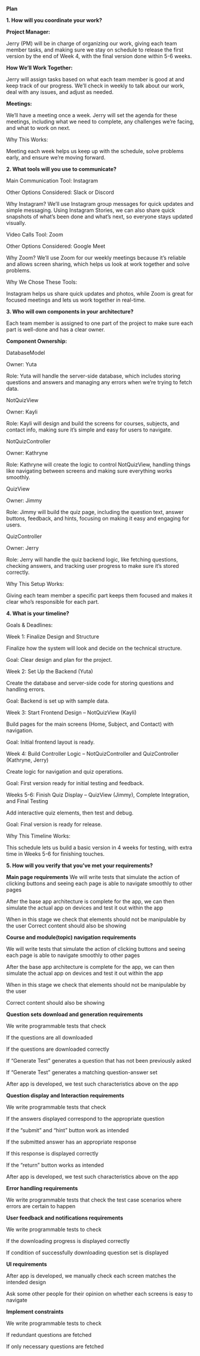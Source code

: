 
**Plan**

**1. How will you coordinate your work?**

**Project Manager:**

Jerry (PM) will be in charge of organizing our work, giving each team member tasks, and making sure we stay on schedule to release the first version by the end of Week 4, with the final version done within 5-6 weeks.

**How We’ll Work Together:**

Jerry will assign tasks based on what each team member is good at and keep track of our progress. We’ll check in weekly to talk about our work, deal with any issues, and adjust as needed.

**Meetings:**

We’ll have a meeting once a week. Jerry will set the agenda for these meetings, including what we need to complete, any challenges we’re facing, and what to work on next.

Why This Works:

Meeting each week helps us keep up with the schedule, solve problems early, and ensure we’re moving forward.

**2. What tools will you use to communicate?**

Main Communication Tool: Instagram

Other Options Considered: Slack or Discord

Why Instagram? We’ll use Instagram group messages for quick updates and simple messaging. Using Instagram Stories, we can also share quick snapshots of what’s been done and what’s next, so everyone stays updated visually.

Video Calls Tool: Zoom

Other Options Considered: Google Meet

Why Zoom? We’ll use Zoom for our weekly meetings because it’s reliable and allows screen sharing, which helps us look at work together and solve problems.

Why We Chose These Tools:

Instagram helps us share quick updates and photos, while Zoom is great for focused meetings and lets us work together in real-time.

**3. Who will own components in your architecture?**

Each team member is assigned to one part of the project to make sure each part is well-done and has a clear owner.

**Component Ownership:**

DatabaseModel

Owner: Yuta

Role: Yuta will handle the server-side database, which includes storing questions and answers and managing any errors when we’re trying to fetch data.

NotQuizView

Owner: Kayli

Role: Kayli will design and build the screens for courses, subjects, and contact info, making sure it’s simple and easy for users to navigate.

NotQuizController

Owner: Kathryne

Role: Kathryne will create the logic to control NotQuizView, handling things like navigating between screens and making sure everything works smoothly.

QuizView

Owner: Jimmy

Role: Jimmy will build the quiz page, including the question text, answer buttons, feedback, and hints, focusing on making it easy and engaging for users.

QuizController

Owner: Jerry

Role: Jerry will handle the quiz backend logic, like fetching questions, checking answers, and tracking user progress to make sure it’s stored correctly.

Why This Setup Works:

Giving each team member a specific part keeps them focused and makes it clear who’s responsible for each part.

**4. What is your timeline?**

Goals & Deadlines:

Week 1: Finalize Design and Structure

Finalize how the system will look and decide on the technical structure.

Goal: Clear design and plan for the project.

Week 2: Set Up the Backend (Yuta)

Create the database and server-side code for storing questions and handling errors.

Goal: Backend is set up with sample data.

Week 3: Start Frontend Design – NotQuizView (Kayli)

Build pages for the main screens (Home, Subject, and Contact) with navigation.

Goal: Initial frontend layout is ready.

Week 4: Build Controller Logic – NotQuizController and QuizController (Kathryne, Jerry)

Create logic for navigation and quiz operations.

Goal: First version ready for initial testing and feedback.

Weeks 5-6: Finish Quiz Display – QuizView (Jimmy), Complete Integration, and Final Testing

Add interactive quiz elements, then test and debug.

Goal: Final version is ready for release.

Why This Timeline Works:

This schedule lets us build a basic version in 4 weeks for testing, with extra time in Weeks 5-6 for finishing touches.


**5. How will you verify that you've met your requirements?**

**Main page requirements**
We will write tests that simulate the action of clicking buttons and seeing each page is able to navigate smoothly to other pages

After the base app architecture is complete for the app, we can then simulate the actual app on devices and test it out within the app

When in this stage we check that elements should not be manipulable by the user
Correct content should also be showing

**Course and module(topic) navigation requirements**

We will write tests that simulate the action of clicking buttons and seeing each page is able to navigate smoothly to other pages

After the base app architecture is complete for the app, we can then simulate the actual app on devices and test it out within the app

When in this stage we check that elements should not be manipulable by the user

Correct content should also be showing

**Question sets download and generation requirements**

We write programmable tests that check

If the questions are all downloaded

If the questions are downloaded correctly

If “Generate Test” generates a question that has not been previously asked

If “Generate Test” generates a matching question-answer set

After app is developed, we test such characteristics above on the app

**Question display and Interaction requirements**

We write programmable tests that check

If the answers displayed correspond to the appropriate question

If the “submit” and “hint” button work as intended

If the submitted answer has an appropriate response

If this response is displayed correctly

If the “return” button works as intended

After app is developed, we test such characteristics above on the app

**Error handling requirements**

We write programmable tests that check the test case scenarios where errors are certain to happen

**User feedback and notifications requirements**

We write programmable tests to check

If the downloading progress is displayed correctly

If condition of successfully downloading question set is displayed

**UI requirements**

After app is developed, we manually check each screen matches the intended design

Ask some other people for their opinion on whether each screens is easy to navigate

**Implement constraints**

We write programmable tests to check

If redundant questions are fetched

If only necessary questions are fetched
